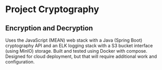 # Project Cryptography

## Encryption and Decryption

Uses the JavaScript (MEAN) web stack with a Java (Spring Boot) cryptography API and an ELK logging stack with a S3 bucket interface (using MinIO) storage. Built and tested using Docker with compose. Designed for cloud deployment, but that will require additional work and configuration.
